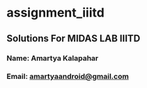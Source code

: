 # assignment_iiitd
## Solutions For MIDAS LAB IIITD
### Name: Amartya Kalapahar
### Email: amartyaandroid@gmail.com
